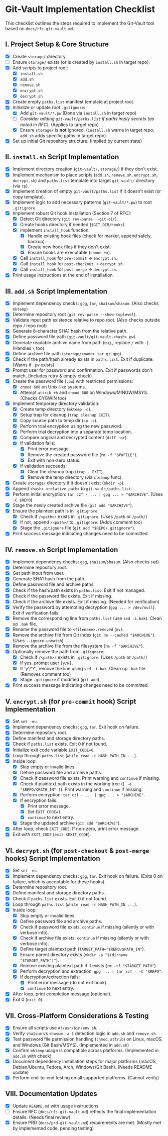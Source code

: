 # Git-Vault Implementation Checklist

This checklist outlines the steps required to implement the Git-Vault tool based on `docs/rfc-git-vault.md`.

## I. Project Setup & Core Structure

-   [x] Create `storage/` directory.
-   [ ] Ensure `storage/` exists (or is created by `install.sh` in target repo).
-   [x] Add scripts to project root:
    -   [x] `install.sh`
    -   [x] `add.sh`
    -   [x] `remove.sh`
    -   [x] `encrypt.sh`
    -   [x] `decrypt.sh`
-   [x] Create empty `paths.list` manifest template at project root.
-   [x] Initialize or update root `.gitignore`:
    -   [x] Add `git-vault/*.pw` (Done via `install.sh` in target repo)
    -   [ ] *Consider adding `git-vault/paths.list` if paths imply secrets (as noted in RFC).* (Applies to target repo)
    -   [x] Ensure `storage/` is **not** ignored. (`install.sh` warns in target repo; `add.sh` adds specific paths in target repo)
-   [x] Set up initial Git repository structure. (Implied by current state)

## II. `install.sh` Script Implementation

-   [x] Implement directory creation (`git-vault/`, `storage/`) if they don't exist.
-   [x] Implement mechanism to place scripts (`add.sh`, `remove.sh`, `encrypt.sh`, `decrypt.sh`) and `paths.list` template into target `git-vault/` directory (via `cp`).
-   [x] Implement creation of empty `git-vault/paths.list` if it doesn't exist (or copy template).
-   [x] Implement logic to add necessary patterns (`git-vault/*.pw`) to root `.gitignore`.
-   [x] Implement robust Git hook installation (Section 7 of RFC):
    -   [x] Detect Git directory (`git rev-parse --git-dir`).
    -   [x] Create hooks directory if needed (`$GIT_DIR/hooks`).
    -   [x] Implement `install_hook` function:
        -   [x] Handle existing hook files (check for marker, append safely, backup).
        -   [x] Create new hook files if they don't exist.
        -   [x] Ensure hooks are executable (`chmod +x`).
    -   [x] Call `install_hook` for `pre-commit` -> `encrypt.sh`.
    -   [x] Call `install_hook` for `post-checkout` -> `decrypt.sh`.
    -   [x] Call `install_hook` for `post-merge` -> `decrypt.sh`.
-   [x] Print usage instructions at the end of installation.

## III. `add.sh` Script Implementation

-   [x] Implement dependency checks: `gpg`, `tar`, `sha1sum`/`shasum`. (Also checks `mktemp`)
-   [x] Determine repository root (`git rev-parse --show-toplevel`).
-   [x] Validate input path existence relative to repo root. (Also checks outside repo / repo root)
-   [x] Generate 8-character SHA1 hash from the relative path.
-   [x] Define password file path (`git-vault/git-vault-<hash>.pw`).
-   [x] Generate readable archive name from path (e.g., replace `/` with `-`). (Handles `\` too)
-   [x] Define archive file path (`storage/<name>.tar.gz.gpg`).
-   [x] Check if the path/hash already exists in `paths.list`. Exit if duplicate. (Warns if `.pw` exists)
-   [x] Prompt user for password and confirmation. Exit if passwords don't match. (Includes retry & empty check)
-   [x] Create the password file (`.pw`) with restricted permissions:
    -   [x] `chmod 600` on Unix-like systems.
    -   [x] Attempt `attrib +h` and `chmod 600` on Windows/MINGW/MSYS. (Checks CYGWIN too)
-   [x] Implement temporary directory validation:
    -   [x] Create temp directory (`mktemp -d`).
    -   [x] Setup trap for cleanup (`trap cleanup EXIT`).
    -   [x] Copy source path to temp dir (`cp -a`).
    -   [x] Perform trial encryption using the new password.
    -   [x] Perform trial decryption into a separate temp location.
    -   [x] Compare original and decrypted content (`diff -qr`).
    -   [x] If validation fails:
        -   [x] Print error message.
        -   [x] Remove the created password file (`rm -f "$PWFILE"`).
        -   [x] Exit with non-zero status.
    -   [x] If validation succeeds:
        -   [x] Clear the cleanup trap (`trap - EXIT`).
        -   [x] Remove the temp directory (via `cleanup` func).
-   [x] Create `storage/` directory if it doesn't exist (`mkdir -p`).
-   [x] Append `<hash> <relative_path>` to `git-vault/paths.list`.
-   [x] Perform initial encryption: `tar czf - ... | gpg ... > "$ARCHIVE"`. (Uses `-C $REPO`)
-   [x] Stage the newly created archive file (`git add "$ARCHIVE"`).
-   [x] Ensure the plaintext path is in `.gitignore`:
    -   [x] Check if `/<path>/` exists in `.gitignore`. (Uses `/path` or `/path/`)
    -   [x] If not, append `/<path>/` to `.gitignore`. (Adds comment too)
    -   [x] Stage the `.gitignore` file (`git add "$REPO/.gitignore"`).
-   [x] Print success message indicating changes need to be committed.

## IV. `remove.sh` Script Implementation

-   [x] Implement dependency checks: `gpg`, `sha1sum`/`shasum`. (Also checks `sed`)
-   [x] Determine repository root.
-   [x] Get path input from user.
-   [x] Generate SHA1 hash from the path.
-   [x] Define password file and archive paths.
-   [x] Check if the hash/path exists in `paths.list`. Exit if not managed.
-   [x] Check if the password file exists. Exit if missing.
-   [x] Check if the archive file exists. Exit if missing. (Needed for verification)
-   [x] Verify the password by attempting decryption (`gpg ... > /dev/null`). Exit if verification fails.
-   [x] Remove the corresponding line from `paths.list` (use `sed -i.bak`). Clean up `.bak` file.
-   [x] Rename the password file to `<filename>.removed` (`mv`).
-   [x] Remove the archive file from Git index (`git rm --cached "$ARCHIVE"`). (Uses `--ignore-unmatch`)
-   [x] Remove the archive file from the filesystem (`rm -f "$ARCHIVE"`).
-   [x] Optionally remove the path from `.gitignore`:
    -   [x] Check if `/<path>/` exists in `.gitignore`. (Uses `/path` or `/path/`)
    -   [x] If yes, prompt user `[y/N]`.
    -   [x] If 'y'/'Y', remove the line using `sed -i.bak`. Clean up `.bak` file. (Removes comment too)
    -   [x] Stage `.gitignore` if modified (`git add`).
-   [x] Print success message indicating changes need to be committed.

## V. `encrypt.sh` (for `pre-commit` hook) Script Implementation

-   [x] Set `set -eu`.
-   [x] Implement dependency checks: `gpg`, `tar`. Exit hook on failure.
-   [x] Determine repository root.
-   [x] Define manifest and storage directory paths.
-   [x] Check if `paths.list` exists. Exit 0 if not found.
-   [x] Initialize exit code variable `EXIT_CODE=0`.
-   [x] Loop through `paths.list` (`while read -r HASH PATH_IN ...`).
-   [x] Inside loop:
    -   [x] Skip empty or invalid lines.
    -   [x] Define password file and archive paths.
    -   [x] Check if password file exists. Print warning and `continue` if missing.
    -   [x] Check if plaintext path exists in the working tree (`[ -e "$REPO/$PATH_IN" ]`). Print warning and `continue` if missing.
    -   [x] Perform encryption: `tar czf - ... | gpg ... > "$ARCHIVE"`.
    -   [x] If encryption fails:
        -   [x] Print error message.
        -   [x] Set `EXIT_CODE=1`.
        -   [x] `continue` to next entry.
    -   [x] Stage the updated archive (`git add "$ARCHIVE"`).
-   [x] After loop, check `EXIT_CODE`. If non-zero, print error message.
-   [x] Exit with `EXIT_CODE` (`exit $EXIT_CODE`).

## VI. `decrypt.sh` (for `post-checkout` & `post-merge` hooks) Script Implementation

-   [x] Set `set -eu`.
-   [x] Implement dependency checks: `gpg`, `tar`. Exit hook on failure. (Exits 0 on failure, which is acceptable for these hooks).
-   [x] Determine repository root.
-   [x] Define manifest and storage directory paths.
-   [x] Check if `paths.list` exists. Exit 0 if not found.
-   [x] Loop through `paths.list` (`while read -r HASH PATH_IN ...`).
-   [x] Inside loop:
    -   [x] Skip empty or invalid lines.
    -   [x] Define password file and archive paths.
    -   [x] Check if password file exists. `continue` if missing (silently or with verbose info).
    -   [x] Check if archive file exists. `continue` if missing (silently or with verbose info).
    -   [x] Define target plaintext path (`TARGET_PATH="$REPO/$PATH_IN"`).
    -   [x] Ensure parent directory exists (`mkdir -p "$(dirname "$TARGET_PATH")"`).
    -   [x] Remove existing plaintext path if it exists (`rm -rf "$TARGET_PATH"`).
    -   [x] Perform decryption and extraction: `gpg ... | tar xzf - -C "$REPO"`.
    -   [x] If decryption/extraction fails:
        -   [x] Print error message (do not exit hook).
        -   [x] `continue` to next entry.
-   [x] After loop, print completion message (optional).
-   [x] Exit 0 (`exit 0`).

## VII. Cross-Platform Considerations & Testing

-   [x] Ensure all scripts use `#!/usr/bin/env sh`.
-   [x] Verify `sha1sum` vs `shasum -a 1` detection logic in `add.sh` and `remove.sh`.
-   [x] Test password file permission handling (`chmod`, `attrib`) on Linux, macOS, and Windows (Git Bash/MSYS). (Implemented in `add.sh`)
-   [x] Confirm `mktemp` usage is compatible across platforms. (Implemented in `add.sh` with check)
-   [x] Document dependency installation steps for major platforms (macOS, Debian/Ubuntu, Fedora, Arch, Windows/Git Bash). (Needs README update)
-   [x] Perform end-to-end testing on all supported platforms. (Cannot verify)

## VIII. Documentation Updates

-   [x] Update `README.md` with usage instructions.
-   [ ] Ensure RFC (`docs/rfc-git-vault.md`) reflects the final implementation details. (Needs final review)
-   [x] Ensure PRD (`docs/prd-git-vault.md`) requirements are met. (Mostly met by implemented code, pending testing) 